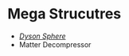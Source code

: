 **Mega Strucutres**
====================
* [*Dyson Sphere*](https://xis004.github.io/cse15l-lab-reports/dysonSphere.html)
* Matter Decompressor

